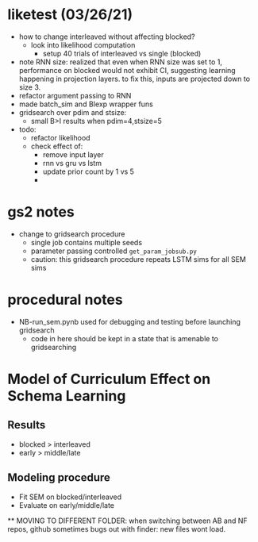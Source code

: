 # liketest (03/26/21)
- how to change interleaved without affecting blocked?
  - look into likelihood computation
    - setup 40 trials of interleaved vs single (blocked)
- note RNN size: realized that even when RNN size was set to 1, performance on blocked would not exhibit CI, suggesting learning happening in projection layers. to fix this, inputs are projected down to size 3. 
- refactor argument passing to RNN 
- made batch_sim and BIexp wrapper funs 
- gridsearch over pdim and stsize:
  - small B>I results when pdim=4,stsize=5
- todo:
  - refactor likelihood 
  - check effect of:
    - remove input layer
    - rnn vs gru vs lstm
    - update prior count by 1 vs 5
    - 
    



# gs2 notes
- change to gridsearch procedure 
  - single job contains multiple seeds
  - parameter passing controlled `get_param_jobsub.py`
  - caution: this gridsearch procedure repeats LSTM sims for all SEM sims


# procedural notes
- NB-run_sem.pynb used for debugging and testing before launching gridsearch
  - code in here should be kept in a state that is amenable to gridsearching




# Model of Curriculum Effect on Schema Learning

## Results

- blocked > interleaved
- early > middle/late

## Modeling procedure

- Fit SEM on blocked/interleaved
- Evaluate on early/middle/late


** MOVING TO DIFFERENT FOLDER: when switching between AB and NF repos, github sometimes bugs out with finder: new files wont load. 